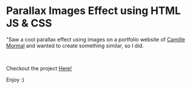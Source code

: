 <h1>Parallax Images Effect using HTML JS & CSS</h1>
<p>"Saw a cool parallax effect using images on a portfolio website of <a href='https://camillemormal.com/'>Camille Mormal</a> and wanted to create something similar, so I did.</p>
<br>
<p>Checkout the project <a href='https://zaibshaikh.github.io/Parallax-Images-Effect/'>Here!</a></p>
<p>Enjoy :)</p>
